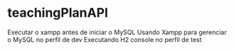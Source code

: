 # teachingPlanAPI

Executar o xampp antes de iniciar o MySQL
Usando Xampp para gerenciar o MySQL no perfil de dev
Executando H2 console no perfil de test
